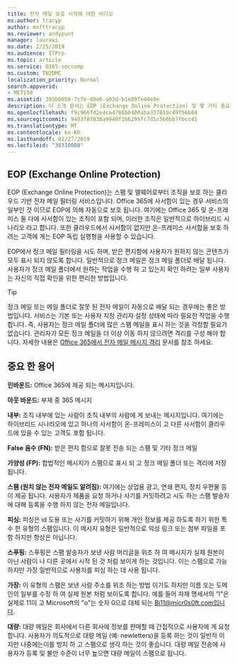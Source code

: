 ```yaml
---
title: 전자 메일 보호 시작에 대한 비디오
ms.author: tracyp
author: msfttracyp
ms.reviewer: andypunt
manager: laurawi
ms.date: 2/25/2019
ms.audience: ITPro
ms.topic: article
ms.service: O365-seccomp
ms.custom: TN2DMC
localization_priority: Normal
search.appverid:
- MET150
ms.assetid: 393b0050-7c7e-49e6-a03d-b1e09fe4de9e
description: 이 소개 문서는 EOP (Exchange Online Protection) 및 몇 가지 중요 한 용어를 이해 하는 데 도움이 됩니다. 이 기능은 exchange Online 클라우드 호스팅 사서함을 보호 하는 Office 365 고객 및 exchange Server 2016와 같은 온-프레미스 사서함을 보호 하는 EOP 독립 실행형 고객에 게 적용 됩니다.
ms.openlocfilehash: f9c966fd2e4ca4788b6400aba337019c49f56b84
ms.sourcegitcommit: 9403f8f038a9940f1b6299fc7d5c560bb7fbcc41
ms.translationtype: MT
ms.contentlocale: ko-KR
ms.lasthandoff: 02/27/2019
ms.locfileid: "30310008"
---
```

## <a name="what-is-exchange-online-protection-eop"></a>EOP (Exchange Online Protection)

EOP (Exchange Online Protection)는 스팸 및 맬웨어로부터 조직을 보호 하는 클라우드 기반 전자 메일 필터링 서비스입니다. Office 365에 사서함이 있는 경우 서비스의 일부인 것 이므로 EOP에 의해 자동으로 보호 됩니다. 여기에는 Office 365 및 온-프레미스 둘 다에 사서함이 있는 조직이 포함 되며, 이러한 조직은 일반적으로 하이브리드 시나리오 라고 합니다. 또한 클라우드에서 사서함이 없지만 온-프레미스 사서함을 보호 하려는 고객에 게는 EOP 독립 실행형을 사용할 수 있습니다. 

EOP에서 정크 메일 필터링을 시도 하며, 받은 편지함에 사용자가 원하지 않는 콘텐츠가 모두 표시 되지 않도록 합니다. 일반적으로 정크 메일은 정크 메일 폴더로 배달 됩니다. 사용자가 정크 메일 폴더에서 원하는 작업을 수행 하 고 있는지 확인 하려는 일부 사용자는 자신의 직접 확인을 위한 편리한 방법입니다.  

> [!TIP]
> 정크 메일 또는 메일 폴더로 잘못 된 전자 메일이 자동으로 배달 되는 경우에는 좋은 방법입니다. 서비스는 기본 또는 사용자 지정 관리자 설정 상태에 따라 필요한 작업을 수행 합니다. 즉, 사용자는 정크 메일 폴더에 많은 스팸 메일을 표시 하는 것을 걱정할 필요가 없습니다. 관리자가 모든 정크 메일을 더 이상 이동 하지 않으려면 격리를 구성 해야 합니다. 자세한 내용은 [Office 365에서 전자 메일 메시지 격리](quarantine-email-messages.md) 문서를 참조 하세요.

## <a name="important-terms"></a>중요 한 용어

**인바운드:** Office 365에 제공 되는 메시지입니다.

**아웃 바운드:** 부재 중 365 메시지

**내부:** 조직 내부에 있는 사람이 조직 내부의 사람에 게 보내는 메시지입니다. 여기에는 하이브리드 시나리오에 있고 하나의 사서함이 온-프레미스이 고 다른 사서함이 클라우드에 있을 수 있는 고객도 포함 됩니다.

**False 음수 (FN):** 받은 편지 함으로 잘못 전송 되는 스팸 및 기타 정크 메일

**가양성 (FP):** 합법적인 메시지가 스팸으로 표시 되 고 정크 메일 폴더 또는 격리에 저장 됩니다.

**스팸 (원치 않는 전자 메일도 알려짐):** 여기에는 상업용 광고, 연쇄 편지, 정치 우편물 등이 제공 됩니다. 사용자가 제품을 요청 하거나 사기를 커밋하려고 시도 하는 스팸 발송자에 대해 등록을 수행 하지 않는 전자 메일입니다.

**피싱:** 피싱은 id 도용 또는 사기를 커밋하기 위해 개인 정보를 제공 하도록 하기 위한 특수 한 유형의 스팸입니다. 이 메시지 유형은 일반적으로 악성 링크 또는 첨부 파일을 포함 하지만 항상은 아닙니다.

**스푸핑:** 스푸핑은 스팸 발송자가 보낸 사람 머리글을 위조 하 여 메시지가 실제 원본이 아닌 사람이 나 다른 곳에서 시작 된 것 처럼 보이게 하는 것입니다. 이는 스팸으로 가능 하지만 가장 일반적으로 사용자를 피싱 하는 데 사용 됩니다.

**가장:** 이 유형의 스팸은 보낸 사람 주소를 위조 하는 방법 이기도 하지만 이름 또는 도메인의 일부를 수정 하 여 실제 원본 처럼 보이도록 합니다. 예를 들어 자재 명세서의 "l"은 실제로 11이 고 Microsoft의 "o"는 숫자 0으로 대체 되는 Bi11@micr0s0ft.com입니다.

**대량:** 대량 메일은 회사에서 다른 회사에 정보를 판매할 때 간접적으로 사용자에 게 요청 합니다. 사용자가 의도적으로 대량 메일 (예: newletters)을 등록 하는 것이 일반적 이지만 나중에는이를 방지 하 고 스팸으로 생각 하는 것이 좋습니다. 대량 메일 전송에 사용자가 등록 및 불만 수준이 너무 높으면 대량 메일이 스팸으로 됩니다.
